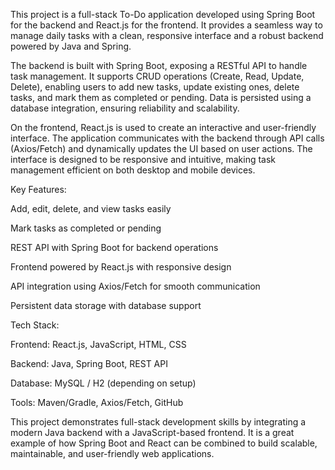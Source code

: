 This project is a full-stack To-Do application developed using Spring Boot for the backend and React.js for the frontend. It provides a seamless way to manage daily tasks with a clean, responsive interface and a robust backend powered by Java and Spring.

The backend is built with Spring Boot, exposing a RESTful API to handle task management. It supports CRUD operations (Create, Read, Update, Delete), enabling users to add new tasks, update existing ones, delete tasks, and mark them as completed or pending. Data is persisted using a database integration, ensuring reliability and scalability.

On the frontend, React.js is used to create an interactive and user-friendly interface. The application communicates with the backend through API calls (Axios/Fetch) and dynamically updates the UI based on user actions. The interface is designed to be responsive and intuitive, making task management efficient on both desktop and mobile devices.

Key Features:

Add, edit, delete, and view tasks easily

Mark tasks as completed or pending

REST API with Spring Boot for backend operations

Frontend powered by React.js with responsive design

API integration using Axios/Fetch for smooth communication

Persistent data storage with database support

Tech Stack:

Frontend: React.js, JavaScript, HTML, CSS

Backend: Java, Spring Boot, REST API

Database: MySQL / H2 (depending on setup)

Tools: Maven/Gradle, Axios/Fetch, GitHub

This project demonstrates full-stack development skills by integrating a modern Java backend with a JavaScript-based frontend. It is a great example of how Spring Boot and React can be combined to build scalable, maintainable, and user-friendly web applications.
